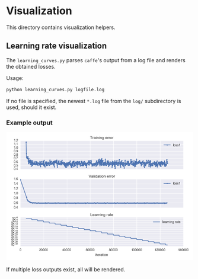 # Visualization

This directory contains visualization helpers.

## Learning rate visualization

The `learning_curves.py` parses `caffe`'s output from a log file and renders the obtained losses.

Usage:

```bash
python learning_curves.py logfile.log
```

If no file is specified, the newest `*.log` file from the `log/` subdirectory is used, should it exist.

### Example output

![](images/learning_curves.png)

If multiple loss outputs exist, all will be rendered.